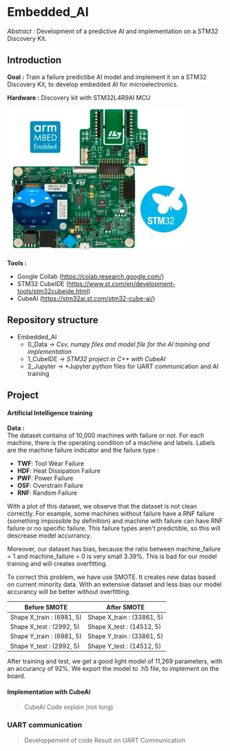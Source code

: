 # Embedded_AI
*Abstract :* Development of a predictive AI and implementation on a STM32 Discovery Kit. 

Introduction
----------------------

**Goal :** Train a failure predictibe AI model and implement it on a STM32 Discovery Kit, to develop embedded AI for microelectronics. 

**Hardware :** Discovery kit with STM32L4R9AI MCU

![STM32L4R9IDISCOVERY](./pictures/STM32.jpg "STM32L4R9IDISCOVERY")

**Tools :** 
- Google Collab (https://colab.research.google.com/)
- STM32 CubeIDE (https://www.st.com/en/development-tools/stm32cubeide.html)
- CubeAI (https://stm32ai.st.com/stm32-cube-ai/)

Repository structure
----------------------
- Embedded_AI 
    - 0_Data -> *Csv, numpy files and model file for the AI training and implementation*
    - 1_CubeIDE -> *STM32 project in C++ with CubeAI*
    - 2_Jupyter -> *Jupyter python files for UART communication and AI training

Project
----------------------

#### Artificial Intelligence training

**Data :**\
The dataset contains of 10,000 machines with failure or not. For each machine, there is the operating condition of a machine and labels. Labels are the machine failure indicator and the failure type : 

*   **TWF**: Tool Wear Failure
*   **HDF**: Heat Dissipation Failure
*   **PWF**: Power Failure
*   **OSF**: Overstrain Failure
*   **RNF**: Random Failure

With a plot of this dataset, we observe that the dataset is not clean correctly. For example, some machines without failure have a RNF failure (something impossible by definition) and machine with failure can have RNF failure or no specific failure. This failure types aren't predictible, so this will descrease model accurrancy.

Moreover, our dataset has bias, because the ratio between machine_failure = 1 and machine_failure = 0 is very small 3.39%. This is bad for our model training and will creates overfitting.

To correct this problem, we have use SMOTE. It creates new datas based on current minority data. With an extensive dataset and less bias our model accurancy will be better without overfitting.

| Before SMOTE | After SMOTE |
| ------------- | ------------- |
|Shape X_train : (6981, 5) | Shape X_train : (33861, 5) |
|Shape X_test : (2992, 5) | Shape X_test : (14512, 5) |
|Shape Y_train : (6981, 5) | Shape Y_train : (33861, 5) |
|Shape Y_test : (2992, 5) | Shape Y_test : (14512, 5) |

After training and test, we get a good light model of 11,269 parameters, with an accurancy of 92%. We export the model to .h5 file, to implement on the board.

#### Implementation with CubeAI

> CubeAI
> Code explain (not long)

### UART communication 

> Developpement of code
> Result on UART Communication